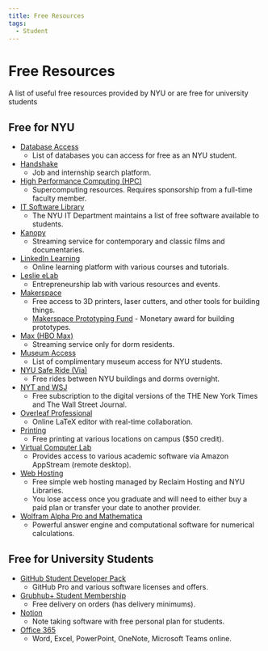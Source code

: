 ```yaml
---
title: Free Resources
tags:
  - Student
---
```


# Free Resources

A list of useful free resources provided by NYU or are free for university students

## Free for NYU

- [Database Access](https://guides.nyu.edu/az.php)
  - List of databases you can access for free as an NYU student.
- [Handshake](https://nyu.joinhandshake.com/)
  - Job and internship search platform.
- [High Performance Computing (HPC)](https://www.nyu.edu/life/information-technology/research-computing-services/high-performance-computing.html)
  - Supercomputing resources. Requires sponsorship from a full-time faculty member.
- [IT Software Library](https://www.nyu.edu/life/information-technology/computing-support/software/software.html)
  - The NYU IT Department maintains a list of free software available to students.
- [Kanopy](https://guides.nyu.edu/video-streaming/kanopy)
  - Streaming service for contemporary and classic films and documentaries.
- [LinkedIn Learning](https://www.nyu.edu/life/information-technology/teaching-and-learning-services/instructional-tools/linkedin-learning.html)
  - Online learning platform with various courses and tutorials.
- [Leslie eLab](https://entrepreneur.nyu.edu/resource/leslie-elab/)
  - Entrepreneurship lab with various resources and events.
- [Makerspace](https://makerspace.engineering.nyu.edu/)
  - Free access to 3D printers, laser cutters, and other tools for building things.
  - [Makerspace Prototyping Fund](https://makerspace.engineering.nyu.edu/funding/prototypingfund/) - Monetary award for building prototypes.
- [Max (HBO Max)](https://www.nyu.edu/students/student-information-and-resources/housing-and-dining/on-campus-living/residence-halls/campus-cable/hbo-max.html)
  - Streaming service only for dorm residents.
- [Museum Access](https://www.nyu.edu/life/arts-culture-and-entertainment/free-museum-access.html)
  - List of complimentary museum access for NYU students.
- [NYU Safe Ride (Via)](https://www.nyu.edu/life/travel-and-transportation/university-transportation/safe-ride-van-service.html)
  - Free rides between NYU buildings and dorms overnight.
- [NYT and WSJ](https://guides.nyu.edu/blog/NYU-Libraries-Launches-Free-Access-to-New-York-Times-and-Wall-Street-Journal)
  - Free subscription to the digital versions of the THE New York Times and The Wall Street Journal.
- [Overleaf Professional](https://www.nyu.edu/life/information-technology/computing-support/software/software/overleaf.html)
  - Online LaTeX editor with real-time collaboration.
- [Printing](https://www.nyu.edu/life/information-technology/computing-support/desktop-mobile-and-printing/nyu-print-service.html)
  - Free printing at various locations on campus ($50 credit).
- [Virtual Computer Lab](https://vcl.nyu.edu/)
  - Provides access to various academic software via Amazon AppStream (remote desktop).
- [Web Hosting](https://hosting.nyu.edu/)
  - Free simple web hosting managed by Reclaim Hosting and NYU Libraries.
  - You lose access once you graduate and will need to either buy a paid plan or transfer your date to another provider.
- [Wolfram Alpha Pro and Mathematica](https://www.nyu.edu/life/information-technology/computing-support/software/software/mathematica.html)
  - Powerful answer engine and computational software for numerical calculations.

## Free for University Students

- [GitHub Student Developer Pack](https://education.github.com/pack)
  - GitHub Pro and various software licenses and offers.
- [Grubhub+ Student Membership](https://old.reddit.com/r/nyu/comments/jdnu14/enjoy_everything_nyu_offers_its_students_for_free/)
  - Free delivery on orders (has delivery minimums).
- [Notion](https://www.notion.so/help/notion-for-education)
  - Note taking software with free personal plan for students.
- [Office 365](https://www.microsoft.com/en-us/education/products/office)
  - Word, Excel, PowerPoint, OneNote, Microsoft Teams online.

